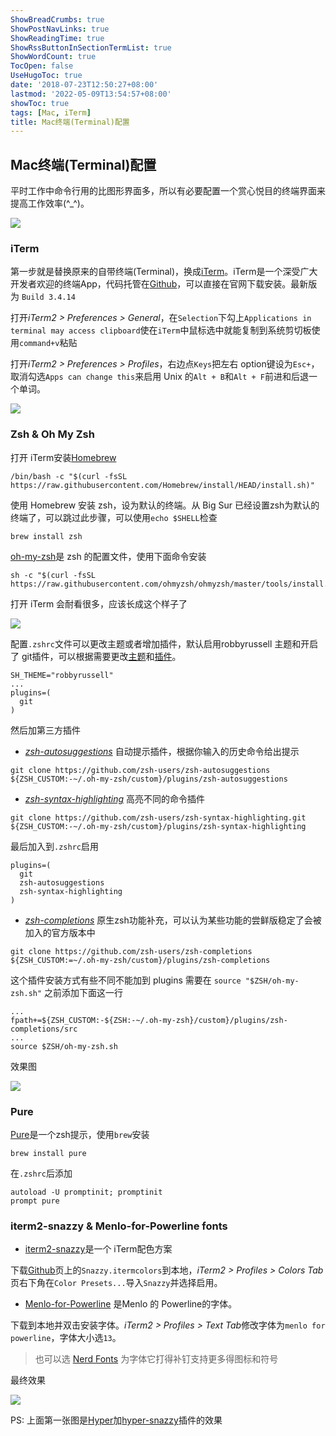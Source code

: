 ```yaml
---
ShowBreadCrumbs: true
ShowPostNavLinks: true
ShowReadingTime: true
ShowRssButtonInSectionTermList: true
ShowWordCount: true
TocOpen: false
UseHugoToc: true
date: '2018-07-23T12:50:27+08:00'
lastmod: '2022-05-09T13:54:57+08:00'
showToc: true
tags: [Mac, iTerm]
title: Mac终端(Terminal)配置
---
```


## Mac终端(Terminal)配置

平时工作中命令行用的比图形界面多，所以有必要配置一个赏心悦目的终端界面来提高工作效率(^_^)。

![](https://img.fythonfang.com/MacScreenShot%202018-07-20-5-35-35.png)

### iTerm
第一步就是替换原来的自带终端(Terminal)，换成[iTerm](https://www.iterm2.com/)。iTerm是一个深受广大开发者欢迎的终端App，代码托管在[Github](https://github.com/gnachman/iTerm2)，可以直接在官网下载安装。最新版为 `Build 3.4.14`

打开*iTerm2 > Preferences > General*，在`Selection`下勾上`Applications in terminal may access clipboard`使在`iTerm`中鼠标选中就能复制到系统剪切板使用`command+v`粘贴

打开*iTerm2 > Preferences > Profiles*，右边点`Keys`把左右 option键设为`Esc+`，取消勾选`Apps can change this`来启用 Unix 的`Alt + B`和`Alt + F`前进和后退一个单词。

![](https://img.fythonfang.com/ScreenShot-2018-07-20-%209-34-18.png)

### Zsh & Oh My Zsh

打开 iTerm安装[Homebrew](https://brew.sh/)

```shell
/bin/bash -c "$(curl -fsSL https://raw.githubusercontent.com/Homebrew/install/HEAD/install.sh)"
```

使用 Homebrew 安装 zsh，设为默认的终端。从 Big Sur 已经设置zsh为默认的终端了，可以跳过此步骤，可以使用`echo $SHELL`检查

```shell
brew install zsh
```

[oh-my-zsh](https://github.com/robbyrussell/oh-my-zsh)是 zsh 的配置文件，使用下面命令安装

```shell
sh -c "$(curl -fsSL https://raw.githubusercontent.com/ohmyzsh/ohmyzsh/master/tools/install.sh)"
```

打开 iTerm 会耐看很多，应该长成这个样子了

![](https://img.fythonfang.com/MacScreenShot-2018-07-20-8-13.png)

配置`.zshrc`文件可以更改主题或者增加插件，默认启用robbyrussell 主题和开启了 git插件，可以根据需要更改[主题](https://github.com/robbyrussell/oh-my-zsh/wiki/Themes)和[插件](https://github.com/robbyrussell/oh-my-zsh/wiki/Plugins)。

```shell
SH_THEME="robbyrussell"
...
plugins=(
  git
)
```

然后加第三方插件

- [*zsh-autosuggestions*](https://github.com/zsh-users/zsh-autosuggestions) 自动提示插件，根据你输入的历史命令给出提示

```shell
git clone https://github.com/zsh-users/zsh-autosuggestions ${ZSH_CUSTOM:-~/.oh-my-zsh/custom}/plugins/zsh-autosuggestions
```

- [*zsh-syntax-highlighting*](https://github.com/zsh-users/zsh-syntax-highlighting) 高亮不同的命令插件

```shell
git clone https://github.com/zsh-users/zsh-syntax-highlighting.git ${ZSH_CUSTOM:-~/.oh-my-zsh/custom}/plugins/zsh-syntax-highlighting
```
最后加入到`.zshrc`启用

```shell
plugins=(
  git
  zsh-autosuggestions
  zsh-syntax-highlighting
)
```

- [*zsh-completions*](https://github.com/zsh-users/zsh-completions) 原生zsh功能补充，可以认为某些功能的尝鲜版稳定了会被加入的官方版本中

```shell
git clone https://github.com/zsh-users/zsh-completions ${ZSH_CUSTOM:=~/.oh-my-zsh/custom}/plugins/zsh-completions
```

这个插件安装方式有些不同不能加到 plugins 需要在 `source "$ZSH/oh-my-zsh.sh"` 之前添加下面这一行

```shell
...
fpath+=${ZSH_CUSTOM:-${ZSH:-~/.oh-my-zsh}/custom}/plugins/zsh-completions/src
...
source $ZSH/oh-my-zsh.sh
```

效果图

![](https://img.fythonfang.com/ScreenShot%202018-07-20-8-47.png)

### Pure

[Pure](https://github.com/sindresorhus/pure)是一个zsh提示，使用`brew`安装

```shell
brew install pure
```

在`.zshrc`后添加

```shell
autoload -U promptinit; promptinit
prompt pure
```

### iterm2-snazzy & Menlo-for-Powerline fonts
- [iterm2-snazzy](https://github.com/sindresorhus/iterm2-snazzy)是一个 iTerm配色方案

下载[Github](https://github.com/sindresorhus/iterm2-snazzy)页上的`Snazzy.itermcolors`到本地，*iTerm2 > Profiles > Colors Tab*页右下角在`Color Presets...`导入`Snazzy`并选择启用。

- [Menlo-for-Powerline](https://github.com/abertsch/Menlo-for-Powerline) 是Menlo 的 Powerline的字体。

下载到本地并双击安装字体。*iTerm2 > Profiles > Text Tab*修改字体为`menlo for powerline`，字体大小选`13`。

> 也可以选 [Nerd Fonts](https://www.nerdfonts.com/) 为字体它打得补钉支持更多得图标和符号

最终效果

![](https://img.fythonfang.com/ScreenShot-2018-07-20-9-25-43.png)

PS: 上面第一张图是[Hyper](https://hyper.is/)加[hyper-snazzy](https://github.com/sindresorhus/hyper-snazzy)插件的效果